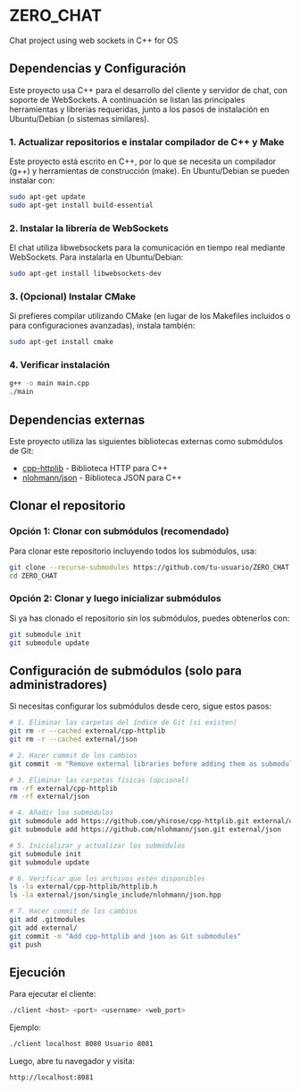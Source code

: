 # ZERO_CHAT
Chat project using web sockets in C++ for OS 

## Dependencias y Configuración

Este proyecto usa C++ para el desarrollo del cliente y servidor de chat, con soporte de WebSockets. A continuación se listan las principales herramientas y librerías requeridas, junto a los pasos de instalación en Ubuntu/Debian (o sistemas similares).

### 1. Actualizar repositorios e instalar compilador de C++ y Make

Este proyecto está escrito en C++, por lo que se necesita un compilador (g++) y herramientas de construcción (make). En Ubuntu/Debian se pueden instalar con:

```bash
sudo apt-get update
sudo apt-get install build-essential
```

### 2. Instalar la librería de WebSockets

El chat utiliza libwebsockets para la comunicación en tiempo real mediante WebSockets. Para instalarla en Ubuntu/Debian:

```bash
sudo apt-get install libwebsockets-dev
```

### 3. (Opcional) Instalar CMake
Si prefieres compilar utilizando CMake (en lugar de los Makefiles incluidos o para configuraciones avanzadas), instala también:

```bash
sudo apt-get install cmake
```

### 4. Verificar instalación

```bash
g++ -o main main.cpp
./main
```

## Dependencias externas

Este proyecto utiliza las siguientes bibliotecas externas como submódulos de Git:
- [cpp-httplib](https://github.com/yhirose/cpp-httplib) - Biblioteca HTTP para C++
- [nlohmann/json](https://github.com/nlohmann/json) - Biblioteca JSON para C++

## Clonar el repositorio

### Opción 1: Clonar con submódulos (recomendado)

Para clonar este repositorio incluyendo todos los submódulos, usa:

```bash
git clone --recurse-submodules https://github.com/tu-usuario/ZERO_CHAT.git
cd ZERO_CHAT
```

### Opción 2: Clonar y luego inicializar submódulos

Si ya has clonado el repositorio sin los submódulos, puedes obtenerlos con:

```bash
git submodule init
git submodule update
```

## Configuración de submódulos (solo para administradores)

Si necesitas configurar los submódulos desde cero, sigue estos pasos:

```bash
# 1. Eliminar las carpetas del índice de Git (si existen)
git rm -r --cached external/cpp-httplib
git rm -r --cached external/json

# 2. Hacer commit de los cambios
git commit -m "Remove external libraries before adding them as submodules"

# 3. Eliminar las carpetas físicas (opcional)
rm -rf external/cpp-httplib
rm -rf external/json

# 4. Añadir los submódulos
git submodule add https://github.com/yhirose/cpp-httplib.git external/cpp-httplib
git submodule add https://github.com/nlohmann/json.git external/json

# 5. Inicializar y actualizar los submódulos
git submodule init
git submodule update

# 6. Verificar que los archivos estén disponibles
ls -la external/cpp-httplib/httplib.h
ls -la external/json/single_include/nlohmann/json.hpp

# 7. Hacer commit de los cambios
git add .gitmodules
git add external/
git commit -m "Add cpp-httplib and json as Git submodules"
git push
```

## Ejecución

Para ejecutar el cliente:
```bash
./client <host> <port> <username> <web_port>
```

Ejemplo:
```bash
./client localhost 8080 Usuario 8081
```

Luego, abre tu navegador y visita:
```
http://localhost:8081
```

